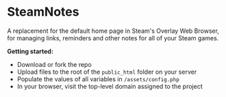 # SteamNotes
A replacement for the default home page in Steam's Overlay Web Browser, for managing links, reminders and other notes for all of your Steam games.


**Getting started:**
- Download or fork the repo
- Upload files to the root of the `public_html` folder on your server
- Populate the values of all variables in `/assets/config.php`
- In your browser, visit the top-level domain assigned to the project
